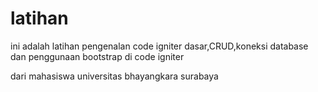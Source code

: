 # latihan
ini adalah latihan pengenalan code igniter dasar,CRUD,koneksi database dan penggunaan bootstrap di code igniter

dari mahasiswa universitas bhayangkara surabaya
